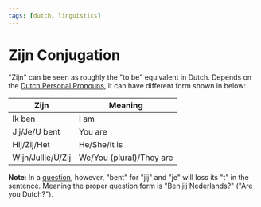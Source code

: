 ```yaml
---
tags: [dutch, linguistics]
---
```


# Zijn Conjugation

"Zijn" can be seen as roughly the "to be" equivalent in Dutch. Depends on the
[Dutch Personal Pronouns](202205102304.md), it can have different form shown in
below:

| Zijn              | Meaning                  |
| ---               | ---                      |
| Ik ben            | I am                     |
| Jij/Je/U bent     | You are                  |
| Hij/Zij/Het       | He/She/It is             |
| Wijn/Jullie/U/Zij | We/You (plural)/They are |

**Note**: In a [question](202302221947.md), however, "bent" for "jij" and "je"
will loss its "t" in the sentence. Meaning the proper question form is "Ben jij
Nederlands?" ("Are you Dutch?").
